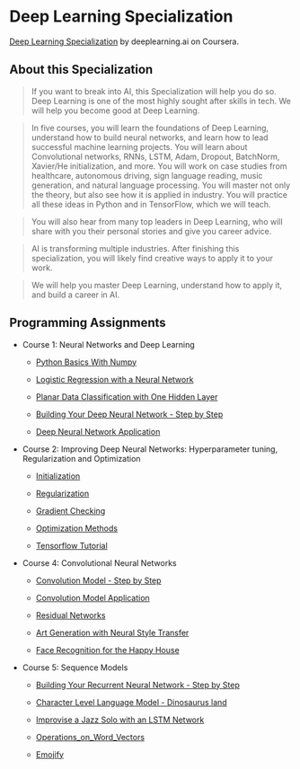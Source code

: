 # Deep Learning Specialization
[Deep Learning Specialization](https://www.coursera.org/specializations/deep-learning) by deeplearning.ai on Coursera.

## About this Specialization

> If you want to break into AI, this Specialization will help you do so. Deep Learning is one of the most highly sought after skills in tech. We will help you become good at Deep Learning.

> In five courses, you will learn the foundations of Deep Learning, understand how to build neural networks, and learn how to lead successful machine learning projects. You will learn about Convolutional networks, RNNs, LSTM, Adam, Dropout, BatchNorm, Xavier/He initialization, and more. You will work on case studies from healthcare, autonomous driving, sign language reading, music generation, and natural language processing. You will master not only the theory, but also see how it is applied in industry. You will practice all these ideas in Python and in TensorFlow, which we will teach.

> You will also hear from many top leaders in Deep Learning, who will share with you their personal stories and give you career advice.

> AI is transforming multiple industries. After finishing this specialization, you will likely find creative ways to apply it to your work.

> We will help you master Deep Learning, understand how to apply it, and build a career in AI.

## Programming Assignments

- Course 1: Neural Networks and Deep Learning

  - [Python Basics With Numpy](https://github.com/LucasBoTang/Coursera_Deep_Learning/blob/master/01Neural_Networks_and_Deep_Learning/00Python_Basics_With_Numpy.ipynb)
  
  - [Logistic Regression with a Neural Network](https://github.com/LucasBoTang/Coursera_Deep_Learning/blob/master/01Neural_Networks_and_Deep_Learning/01Logistic_Regression_with_a_Neural_Network_mindset.ipynb)
  
  - [Planar Data Classification with One Hidden Layer](https://github.com/LucasBoTang/Coursera_Deep_Learning/blob/master/01Neural_Networks_and_Deep_Learning/02Planar_Data_Classification_with_One_Hidden_Layer.ipynb)

  - [Building Your Deep Neural Network - Step by Step](https://github.com/LucasBoTang/Coursera_Deep_Learning/blob/master/01Neural_Networks_and_Deep_Learning/03Building_Your_Deep_Neural_Network_Step_by_Step.ipynb)

  - [Deep Neural Network Application](https://github.com/LucasBoTang/Coursera_Deep_Learning/blob/master/01Neural_Networks_and_Deep_Learning/04Deep_Neural_Network_Application.ipynb)
  
- Course 2: Improving Deep Neural Networks: Hyperparameter tuning, Regularization and Optimization

  - [Initialization](https://github.com/LucasBoTang/Coursera_Deep_Learning/blob/master/02Improving_Deep_Neural_Networks/01Initialization.ipynb)
  
  - [Regularization](https://github.com/LucasBoTang/Coursera_Deep_Learning/blob/master/02Improving_Deep_Neural_Networks/02Regularization.ipynb)
  
  - [Gradient Checking](https://github.com/LucasBoTang/Coursera_Deep_Learning/blob/master/02Improving_Deep_Neural_Networks/03Gradient_Checking.ipynb)
  
   - [Optimization Methods](https://github.com/LucasBoTang/Coursera_Deep_Learning/blob/master/02Improving_Deep_Neural_Networks/04Optimization_Methods.ipynb)
   
   - [Tensorflow Tutorial](https://github.com/LucasBoTang/Coursera_Deep_Learning/blob/master/02Improving_Deep_Neural_Networks/05Tensorflow_Tutorial.ipynb)

- Course 4: Convolutional Neural Networks

  - [Convolution Model - Step by Step](https://github.com/LucasBoTang/Coursera_Deep_Learning/blob/master/04Convolutional_Neural_Networks/01Convolution_Model_Step_by_Step.ipynb)

  - [Convolution Model Application](https://github.com/LucasBoTang/Coursera_Deep_Learning/blob/master/04Convolutional_Neural_Networks/02Convolution_Model_Application.ipynb)
  
  - [Residual Networks](https://github.com/LucasBoTang/Coursera_Deep_Learning/blob/master/04Convolutional_Neural_Networks/03Residual_Networks.ipynb)
 
  - [Art Generation with Neural Style Transfer](https://github.com/LucasBoTang/Coursera_Deep_Learning/blob/master/04Convolutional_Neural_Networks/05Art_Generation_with_Neural_Style_Transfer.ipynb)

  - [Face Recognition for the Happy House](https://github.com/LucasBoTang/Coursera_Deep_Learning/blob/master/04Convolutional_Neural_Networks/06Face_Recognition_for_the_Happy_House.ipynb)
  
- Course 5: Sequence Models

  - [Building Your Recurrent Neural Network - Step by Step](https://github.com/LucasBoTang/Coursera_Deep_Learning/blob/master/05Sequence_Models/01Building_a_Recurrent_Neural_Network_Step_by_Step.ipynb)
  
  - [Character Level Language Model - Dinosaurus land](https://github.com/LucasBoTang/Coursera_Deep_Learning/blob/master/05Sequence_Models/02Dinosaurus_Island_Character_Level_Language_Model.ipynb)
  
  - [Improvise a Jazz Solo with an LSTM Network](https://github.com/LucasBoTang/Coursera_Deep_Learning/blob/master/05Sequence_Models/03Improvise_a_Jazz_Solo_with_an_LSTM_Network.ipynb)

  - [Operations_on_Word_Vectors](https://github.com/LucasBoTang/Coursera_Deep_Learning/blob/master/05Sequence_Models/04Operations_on_Word_Vectors.ipynb)
  
  - [Emojify](https://github.com/LucasBoTang/Coursera_Deep_Learning/blob/master/05Sequence_Models/05Emojify.ipynb)
